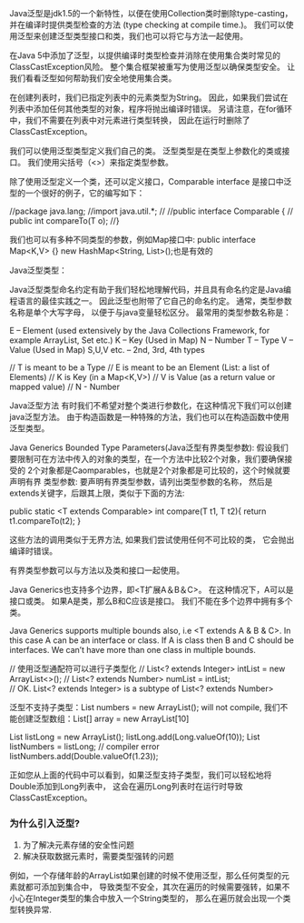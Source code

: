Java泛型是jdk1.5的一个新特性，以便在使用Collection类时删除type-casting，并在编译时提供类型检查的方法
(type checking at compile time.)。
 我们可以使用泛型来创建泛型类型接口和类，我们也可以将它与方法一起使用。

在Java 5中添加了泛型，以提供编译时类型检查并消除在使用集合类时常见的ClassCastException风险。
 整个集合框架被重写为使用泛型以确保类型安全。 
 让我们看看泛型如何帮助我们安全地使用集合类。

在创建列表时，我们已指定列表中的元素类型为String。 
因此，如果我们尝试在列表中添加任何其他类型的对象，程序将抛出编译时错误。
另请注意，在for循环中，我们不需要在列表中对元素进行类型转换，
因此在运行时删除了ClassCastException。

我们可以使用泛型类型定义我们自己的类。 泛型类型是在类型上参数化的类或接口。 
我们使用尖括号（<>）来指定类型参数。

除了使用泛型定义一个类，还可以定义接口，Comparable interface 是接口中泛型的一个很好的例子，它的编写如下：

//package java.lang;
//import java.util.*;
//
//public interface Comparable<T> {
//    public int compareTo(T o);
//}

我们也可以有多种不同类型的参数，例如Map接口中:
public interface Map<K,V> {}
new HashMap<String, List<String>>();也是有效的

Java泛型类型：

Java泛型类型命名约定有助于我们轻松地理解代码，并且具有命名约定是Java编程语言的最佳实践之一。
因此泛型也附带了它自己的命名约定。 通常，类型参数名称是单个大写字母，
以便于与java变量轻松区分。 最常用的类型参数名称是：

E – Element (used extensively by the Java Collections Framework, for example ArrayList, Set etc.)
K – Key (Used in Map)
N – Number
T – Type
V – Value (Used in Map)
S,U,V etc. – 2nd, 3rd, 4th types

// T is meant to be a Type
// E is meant to be an Element (List<E>: a list of Elements)
// K is Key (in a Map<K,V>)
// V is Value (as a return value or mapped value)
// N - Number

Java泛型方法
有时我们不希望对整个类进行参数化，在这种情况下我们可以创建java泛型方法。
由于构造函数是一种特殊的方法，我们也可以在构造函数中使用泛型类型。


Java Generics Bounded Type Parameters(Java泛型有界类型参数):
假设我们要限制可在方法中传入的对象的类型，在一个方法中比较2个对象，我们要确保接受的
2个对象都是Caomparables，也就是2个对象都是可比较的，这个时候就要声明有界
类型参数:
 要声明有界类型参数，请列出类型参数的名称，
 然后是extends关键字，后跟其上限，类似于下面的方法:
 
public static <T extends Comparable<T>> int compare(T t1, T t2){
		return t1.compareTo(t2);
}

这些方法的调用类似于无界方法, 如果我们尝试使用任何不可比较的类，
它会抛出编译时错误。

有界类型参数可以与方法以及类和接口一起使用。

Java Generics也支持多个边界，即<T扩展A＆B＆C>。 
在这种情况下，A可以是接口或类。 如果A是类，那么B和C应该是接口。
 我们不能在多个边界中拥有多个类。
 
Java Generics supports multiple bounds also, 
i.e <T extends A & B & C>. In this case A can be an interface or class. 
If A is class then B and C should be interfaces. 
We can’t have more than one class in multiple bounds.
 
// 使用泛型通配符可以进行子类型化
//	List<? extends Integer> intList = new ArrayList<>();
//	List<? extends Number>  numList = intList;  
// OK. List<? extends Integer> is a subtype of List<? extends Number>

泛型不支持子类型：List<Number> numbers = new ArrayList<Integer>(); will not compile,
我们不能创建泛型数组：List<Integer>[] array = new ArrayList<Integer>[10]

List<Long> listLong = new ArrayList<Long>();
listLong.add(Long.valueOf(10));
List<Number> listNumbers = listLong; // compiler error
listNumbers.add(Double.valueOf(1.23));

正如您从上面的代码中可以看到，如果泛型支持子类型，我们可以轻松地将Double添加到Long列表中，
这会在遍历Long列表时在运行时导致ClassCastException。

### 为什么引入泛型?

1. 为了解决元素存储的安全性问题
2.  解决获取数据元素时，需要类型强转的问题

例如，一个存储年龄的ArrayList如果创建的时候不使用泛型，那么任何类型的元素就都可添加到集合中，
导致类型不安全，其次在遍历的时候需要强转，如果不小心在Integer类型的集合中放入一个String类型的，
那么在遍历就会出现一个类型转换异常.


